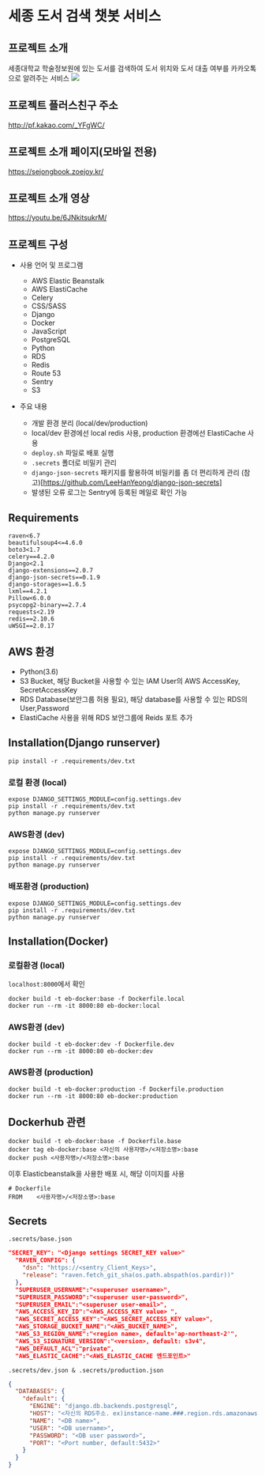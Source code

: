 # 세종 도서 검색 챗봇 서비스 

## 프로젝트 소개
세종대학교 학술정보원에 있는 도서를 검색하여 도서 위치와 도서 대출 여부를 카카오톡으로 알려주는 서비스 
<img src="../app/static/images/intro.png">

## 프로젝트 플러스친구 주소 
http://pf.kakao.com/_YFgWC/

## 프로젝트 소개 페이지(모바일 전용)
https://sejongbook.zoejoy.kr/

## 프로젝트 소개 영상 
https://youtu.be/6JNkitsukrM/

## 프로젝트 구성 
- 사용 언어 및 프로그램
    - AWS Elastic Beanstalk
    - AWS ElastiCache
    - Celery  
    - CSS/SASS
    - Django
    - Docker
    - JavaScript
    - PostgreSQL
    - Python
    - RDS
    - Redis 
    - Route 53
    - Sentry
    - S3
  
- 주요 내용
    - 개발 환경 분리 (local/dev/production)
    - local/dev 환경에선 local redis 사용, production 환경에선 ElastiCache 사용
    - `deploy.sh` 파일로 배포 실행
    - `.secrets` 폴더로 비밀키 관리 
    - `django-json-secrets` 패키지를 활용하여 비밀키를 좀 더 편리하게 관리 (참고)[https://github.com/LeeHanYeong/django-json-secrets]
    - 발생된 오류 로그는 Sentry에 등록된 메일로 확인 가능 
    
## Requirements
    raven<6.7
    beautifulsoup4<=4.6.0
    boto3<1.7
    celery==4.2.0
    Django<2.1
    django-extensions==2.0.7
    django-json-secrets==0.1.9
    django-storages==1.6.5
    lxml==4.2.1
    Pillow<6.0.0
    psycopg2-binary==2.7.4
    requests<2.19
    redis==2.10.6
    uWSGI==2.0.17

## AWS 환경 
- Python(3.6)
- S3 Bucket, 해당 Bucket을 사용할 수 있는 IAM User의 AWS AccessKey, SecretAccessKey
- RDS Database(보안그룹 허용 필요), 해당 database를 사용할 수 있는 RDS의  User,Password 
- ElastiCache 사용을 위해 RDS 보안그룹에 Reids 포트 추가

## Installation(Django runserver)
```
pip install -r .requirements/dev.txt
```
### 로컬 환경 (local)
```
expose DJANGO_SETTINGS_MODULE=config.settings.dev
pip install -r .requirements/dev.txt
python manage.py runserver
```
### AWS환경 (dev)
```
expose DJANGO_SETTINGS_MODULE=config.settings.dev
pip install -r .requirements/dev.txt
python manage.py runserver
```
### 배포환경 (production)
```
expose DJANGO_SETTINGS_MODULE=config.settings.dev
pip install -r .requirements/dev.txt
python manage.py runserver
```

## Installation(Docker)
### 로컬환경 (local)
`localhost:8000`에서 확인
```
docker build -t eb-docker:base -f Dockerfile.local
docker run --rm -it 8000:80 eb-docker:local
```
### AWS환경 (dev)
```
docker build -t eb-docker:dev -f Dockerfile.dev
docker run --rm -it 8000:80 eb-docker:dev
```
### AWS환경 (production)
```
docker build -t eb-docker:production -f Dockerfile.production
docker run --rm -it 8000:80 eb-docker:production
```
## Dockerhub 관련
```
docker build -t eb-docker:base -f Dockerfile.base
docker tag eb-docker:base <자신의 사용자명>/<저장소명>:base
docker push <사용자명>/<저장소명>:base
```
이후 Elasticbeanstalk을 사용한 배포 시, 해당 이미지를 사용
```Docker
# Dockerfile
FROM    <사용자명>/<저장소명>:base
```

## Secrets
`.secrets/base.json`
```json
"SECRET_KEY": "<Django settings SECRET_KEY value>"
  "RAVEN_CONFIG": {
    "dsn": "https://<sentry_Client_Keys>",
    "release": "raven.fetch_git_sha(os.path.abspath(os.pardir))"
  },
  "SUPERUSER_USERNAME":"<superuser username>",
  "SUPERUSER_PASSWORD":"<superuser user-password>",
  "SUPERUSER_EMAIL":"<superuser user-email>",
  "AWS_ACCESS_KEY_ID":"<AWS_ACCESS_KEY value> ",
  "AWS_SECRET_ACCESS_KEY":"<AWS_SECRET_ACCESS_KEY value>",
  "AWS_STORAGE_BUCKET_NAME":"<AWS_BUCKET_NAME>",
  "AWS_S3_REGION_NAME":"<region name>, default='ap-northeast-2'",
  "AWS_S3_SIGNATURE_VERSION":"<version>, default: s3v4",
  "AWS_DEFAULT_ACL":"private",
  "AWS_ELASTIC_CACHE":"<AWS_ELASTIC_CACHE 엔드포인트>"
```

`.secrets/dev.json & .secrets/production.json`
```json
{
  "DATABASES": {
    "default": {
      "ENGINE": "django.db.backends.postgresql",
      "HOST": "<자신의 RDS주소. ex)instance-name.###.region.rds.amazonaws.com>",
      "NAME": "<DB name>",
      "USER": "<DB username>",
      "PASSWORD": "<DB user password>",
      "PORT": "<Port number, default:5432>"
    }
  }
}
```
